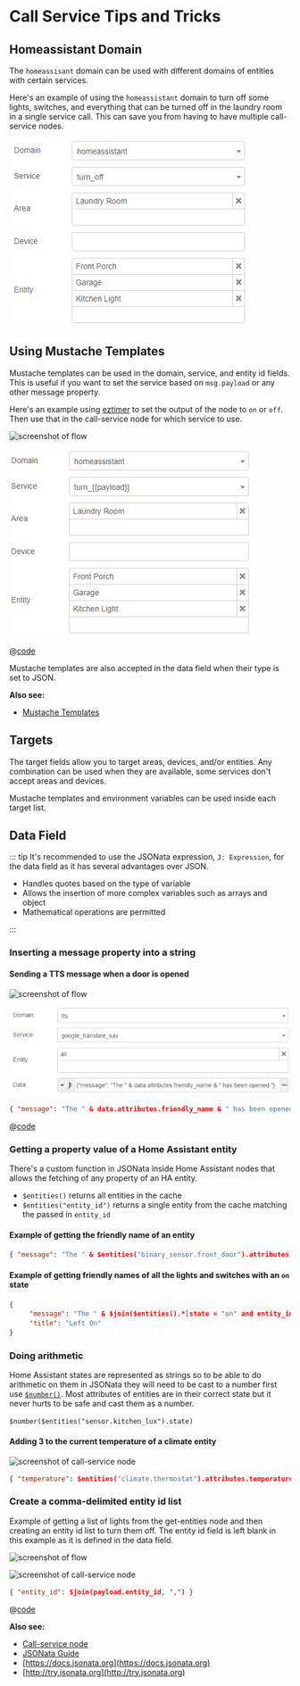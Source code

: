# Call Service Tips and Tricks

## Homeassistant Domain

The `homeassisant` domain can be used with different domains of entities with certain services.

Here's an example of using the `homeassistant` domain to turn off some lights, switches, and everything that can be turned off in the laundry room in a single service call. This can save you from having to have multiple call-service nodes.

![screenshot of a call-service node using homeassistant domain](./images/call-service_06.png)

## Using Mustache Templates

Mustache templates can be used in the domain, service, and entity id fields. This is useful if you want to set the service based on `msg.payload` or any other message property.

Here's an example using [eztimer](https://flows.nodered.org/node/node-red-contrib-eztimer) to set the output of the node to `on` or `off`. Then use that in the call-service node for which service to use.

![screenshot of flow](./images/call-service_01.png)

![screenshot of the call-service node](./images/call-service_03.png)

@[code](@examples/guides/call-service/mustache_templates_01.json)

Mustache templates are also accepted in the data field when their type is set to JSON.

**Also see:**

- [Mustache Templates](./mustache-templates.md)

## Targets

The target fields allow you to target areas, devices, and/or entities. Any combination can be used when they are available, some services don't accept areas and devices.

Mustache templates and environment variables can be used inside each target list.

## Data Field

::: tip
It's recommended to use the JSONata expression, `J: Expression`, for the data field as it has several advantages over JSON.

- Handles quotes based on the type of variable
- Allows the insertion of more complex variables such as arrays and object
- Mathematical operations are permitted

:::

### Inserting a message property into a string

#### Sending a TTS message when a door is opened

![screenshot of flow](./images/call-service_04.png)

![screenshot of the call-service node](./images/call-service_05.png)

```json
{ "message": "The " & data.attributes.friendly_name & " has been opened." }
```

@[code](@examples/guides/call-service/door_sensor_tts.json)

### Getting a property value of a Home Assistant entity

There's a custom function in JSONata inside Home Assistant nodes that allows the fetching of any property of an HA entity.

- `$entities()` returns all entities in the cache
- `$entities("entity_id")` returns a single entity from the cache matching the passed in `entity_id`

#### Example of getting the friendly name of an entity

```json
{ "message": "The " & $entities("binary_sensor.front_door").attributes.friendly_name & " has been opened." }
```

#### Example of getting friendly names of all the lights and switches with an `on` state

```json
{
     "message": "The " & $join($entities().*[state = "on" and entity_id ~> /^light|^switch/].attributes.friendly_name, ", ") & " are on.",
     "title": "Left On"
}
```

### Doing arithmetic

Home Assistant states are represented as strings so to be able to do arithmetic on them in JSONata they will need to be cast to a number first use [`$number()`](https://docs.jsonata.org/numeric-functions#number). Most attributes of entities are in their correct state but it never hurts to be safe and cast them as a number.

`$number($entities("sensor.kitchen_lux").state)`

#### Adding 3 to the current temperature of a climate entity

![screenshot of call-service node](./images/call-service_02.png)

```json
{ "temperature": $entities("climate.thermostat").attributes.temperature + 3 }
```

### Create a comma-delimited entity id list

Example of getting a list of lights from the get-entities node and then creating an entity id list to turn them off. The entity id field is left blank in this example as it is defined in the data field.

![screenshot of flow](./images/call-service_07.png)

![screenshot of call-service node](./images/call-service_08.png)

```json
{ "entity_id": $join(payload.entity_id, ",") }
```

@[code](@examples/guides/call-service/entity_id_list.json)

**Also see:**

- [Call-service node](../node/call-service.md)
- [JSONata Guide](./jsonata.md)
- [https://docs.jsonata.org](https://docs.jsonata.org)
- [http://try.jsonata.org](http://try.jsonata.org)
